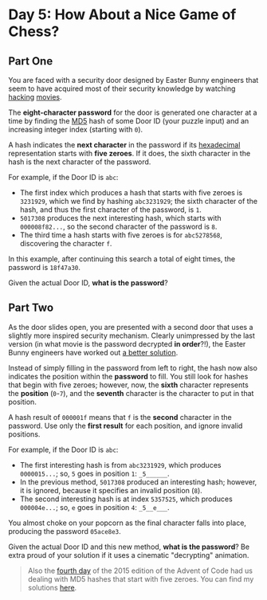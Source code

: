 # Day 5: How About a Nice Game of Chess?

## Part One

You are faced with a security door designed by Easter Bunny engineers that seem to have acquired most of their security knowledge by watching [hacking](https://en.wikipedia.org/wiki/Hackers_(film)) [movies](https://en.wikipedia.org/wiki/WarGames).

The **eight-character password** for the door is generated one character at a time by finding the [MD5](https://en.wikipedia.org/wiki/MD5) hash of some Door ID (your puzzle input) and an increasing integer index (starting with `0`).

A hash indicates the **next character** in the password if its [hexadecimal](https://en.wikipedia.org/wiki/Hexadecimal) representation starts with **five zeroes**. If it does, the sixth character in the hash is the next character of the password.

For example, if the Door ID is `abc`:

* The first index which produces a hash that starts with five zeroes is `3231929`, which we find by hashing `abc3231929`; the sixth character of the hash, and thus the first character of the password, is `1`.
* `5017308` produces the next interesting hash, which starts with `000008f82...`, so the second character of the password is `8`.
* The third time a hash starts with five zeroes is for `abc5278568`, discovering the character `f`.

In this example, after continuing this search a total of eight times, the password is `18f47a30`.

Given the actual Door ID, **what is the password**?

## Part Two

As the door slides open, you are presented with a second door that uses a slightly more inspired security mechanism. Clearly unimpressed by the last version (in what movie is the password decrypted **in order**?!), the Easter Bunny engineers have worked out [a better solution](https://www.youtube.com/watch?v=NHWjlCaIrQo&t=25).

Instead of simply filling in the password from left to right, the hash now also indicates the position within the **password** to fill. You still look for hashes that begin with five zeroes; however, now, the **sixth** character represents the **position** (`0`-`7`), and the **seventh** character is the character to put in that position.

A hash result of `000001f` means that `f` is the **second** character in the password. Use only the **first result** for each position, and ignore invalid positions.

For example, if the Door ID is `abc`:

* The first interesting hash is from `abc3231929`, which produces `0000015...`; so, `5` goes in position `1`: `_5______`.
* In the previous method, `5017308` produced an interesting hash; however, it is ignored, because it specifies an invalid position (`8`).
* The second interesting hash is at index `5357525`, which produces `000004e...`; so, `e` goes in position `4`: `_5__e___`.

You almost choke on your popcorn as the final character falls into place, producing the password `05ace8e3`.

Given the actual Door ID and this new method, **what is the password**? Be extra proud of your solution if it uses a cinematic "decrypting" animation.

> Also the [fourth day](http://adventofcode.com/2015/day/4) of the 2015 edition of the Advent of Code had us dealing with MD5 hashes that start with five zeroes. You can find my solutions [here](https://github.com/MaxArt2501/advent-of-code-2015/tree/master/day-4).
